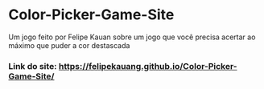 # Color-Picker-Game-Site
Um jogo feito por Felipe Kauan sobre um jogo que você precisa acertar ao máximo que puder a cor destascada

### Link do site: https://felipekauang.github.io/Color-Picker-Game-Site/
